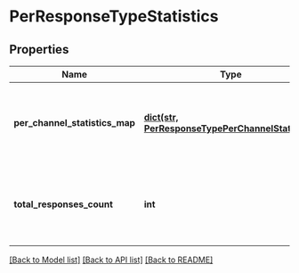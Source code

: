 # PerResponseTypeStatistics

## Properties
Name | Type | Description | Notes
------------ | ------------- | ------------- | -------------
**per_channel_statistics_map** | [**dict(str, PerResponseTypePerChannelStatistics)**](PerResponseTypePerChannelStatistics.md) | A map between a channel&#39;s id and its response statistics data | 
**total_responses_count** | **int** | The total number of responses for the given response type | 

[[Back to Model list]](../README.md#documentation-for-models) [[Back to API list]](../README.md#documentation-for-api-endpoints) [[Back to README]](../README.md)


